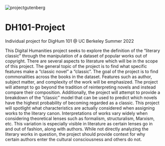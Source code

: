 ![projectgutenberg](https://user-images.githubusercontent.com/107439937/176985626-8b4b46ba-a24d-4844-a8ee-d894c5a8dd30.png)
# DH101-Project
Individual project for DigHum 101 @ UC Berkeley Summer 2022

This Digital Humanities project seeks to explore the definition of the “literary classic” through the manipulation of a dataset of popular works out of copyright. There are several aspects to literature which will be in the scope of this project. The general topic of the project is to find what specific features make a “classic novel” a “classic”. The goal of the project is to find commonalities across the books in the dataset. Features such as author, subject matter, and complexity of the work will be emphasized. The project will attempt to go beyond the tradition of reinterpreting novels and instead compare their composition. Additionally, the project will attempt to provide a breakdown of the “classic” model that can be used to predict which novels have the highest probability of becoming regarded as a classic. This project will spotlight what characteristics are actually considered when assigning works to the literary canon. Interpretations of works vary widely when considering theoretical lenses such as formalism, structuralism, Marxism, etc. This variation is especially visible in literature as certain lenses go in and out of fashion, along with authors. While not directly analyzing the literary works in question, the project should provide context for why certain authors enter the cultural consciousness and others do not.

